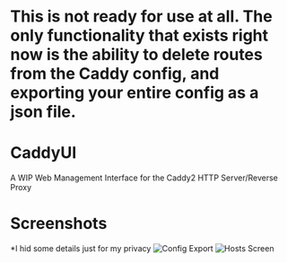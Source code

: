 # This is not ready for use at all. The only functionality that exists right now is the ability to delete routes from the Caddy config, and exporting your entire config as a json file.

# CaddyUI
A WIP Web Management Interface for the Caddy2 HTTP Server/Reverse Proxy


# Screenshots
*I hid some details just for my privacy
![Config Export](https://user-images.githubusercontent.com/26342364/84785264-eb006d00-afb0-11ea-8f8e-305312bd97f0.PNG)
![Hosts Screen](https://user-images.githubusercontent.com/26342364/84785276-f18ee480-afb0-11ea-912d-9abdb7e66b2e.PNG)
